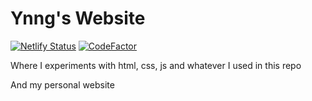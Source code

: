 Ynng's Website
======
[![Netlify Status](https://api.netlify.com/api/v1/badges/344d4a86-9abc-4eaa-a7e7-d4f0878328e2/deploy-status)](https://app.netlify.com/sites/ynng/deploys)
[![CodeFactor](https://www.codefactor.io/repository/github/ynng/ynng.github.io/badge)](https://www.codefactor.io/repository/github/ynng/ynng.github.io)

Where I experiments with html, css, js and whatever I used in this repo

And my personal website
